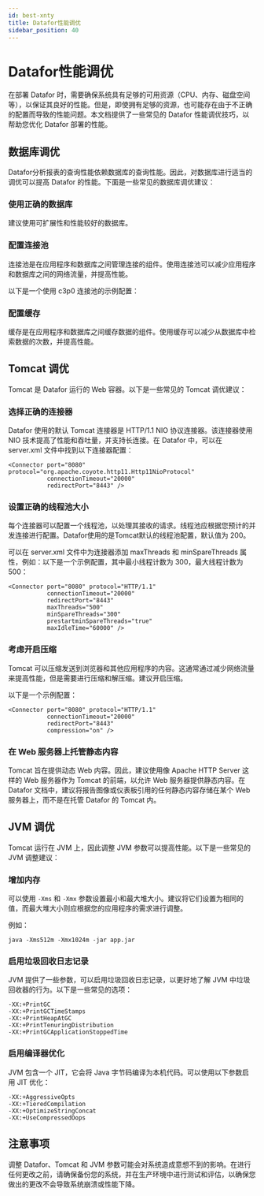 ```yaml
---
id: best-xnty
title: Datafor性能调优
sidebar_position: 40
---
```

# Datafor性能调优

在部署 Datafor 时，需要确保系统具有足够的可用资源（CPU、内存、磁盘空间等），以保证其良好的性能。但是，即使拥有足够的资源，也可能存在由于不正确的配置而导致的性能问题。本文档提供了一些常见的 Datafor 性能调优技巧，以帮助您优化 Datafor 部署的性能。

## 数据库调优

Datafor分析报表的查询性能依赖数据库的查询性能。因此，对数据库进行适当的调优可以提高 Datafor 的性能。下面是一些常见的数据库调优建议：

### 使用正确的数据库

建议使用可扩展性和性能较好的数据库。

### 配置连接池

连接池是在应用程序和数据库之间管理连接的组件。使用连接池可以减少应用程序和数据库之间的网络流量，并提高性能。

以下是一个使用 c3p0 连接池的示例配置：

### 配置缓存

缓存是在应用程序和数据库之间缓存数据的组件。使用缓存可以减少从数据库中检索数据的次数，并提高性能。

## Tomcat 调优

Tomcat 是 Datafor 运行的 Web 容器。以下是一些常见的 Tomcat 调优建议：

### 选择正确的连接器

Datafor 使用的默认 Tomcat 连接器是 HTTP/1.1 NIO 协议连接器。该连接器使用 NIO 技术提高了性能和吞吐量，并支持长连接。在 Datafor 中，可以在 server.xml 文件中找到以下连接器配置：

```
<Connector port="8080" protocol="org.apache.coyote.http11.Http11NioProtocol"
           connectionTimeout="20000"
           redirectPort="8443" />
```

### 设置正确的线程池大小

每个连接器可以配置一个线程池，以处理其接收的请求。线程池应根据您预计的并发连接进行配置。Datafor使用的是Tomcat默认的线程池配置，默认值为 200。

可以在 server.xml 文件中为连接器添加 maxThreads 和 minSpareThreads 属性，例如：以下是一个示例配置，其中最小线程计数为 300，最大线程计数为 500：

```
<Connector port="8080" protocol="HTTP/1.1"
           connectionTimeout="20000"
           redirectPort="8443"
           maxThreads="500"
           minSpareThreads="300"
           prestartminSpareThreads="true"
           maxIdleTime="60000" />
```

### 考虑开启压缩

Tomcat 可以压缩发送到浏览器和其他应用程序的内容。这通常通过减少网络流量来提高性能，但是需要进行压缩和解压缩。建议开启压缩。

以下是一个示例配置：

```
<Connector port="8080" protocol="HTTP/1.1"
           connectionTimeout="20000"
           redirectPort="8443"
           compression="on" />
```

### 在 Web 服务器上托管静态内容

Tomcat 旨在提供动态 Web 内容。因此，建议使用像 Apache HTTP Server 这样的 Web 服务器作为 Tomcat 的前端，以允许 Web 服务器提供静态内容。在 Datafor 文档中，建议将报告图像或仪表板引用的任何静态内容存储在某个 Web 服务器上，而不是在托管 Datafor 的 Tomcat 内。

## JVM 调优

Tomcat 运行在 JVM 上，因此调整 JVM 参数可以提高性能。以下是一些常见的 JVM 调整建议：

### 增加内存

可以使用 `-Xms` 和 `-Xmx` 参数设置最小和最大堆大小。建议将它们设置为相同的值，而最大堆大小则应根据您的应用程序的需求进行调整。

例如：

```
java -Xms512m -Xmx1024m -jar app.jar
```

### 启用垃圾回收日志记录

JVM 提供了一些参数，可以启用垃圾回收日志记录，以更好地了解 JVM 中垃圾回收器的行为。以下是一些常见的选项：

```
-XX:+PrintGC
-XX:+PrintGCTimeStamps
-XX:+PrintHeapAtGC
-XX:+PrintTenuringDistribution
-XX:+PrintGCApplicationStoppedTime
```

### 启用编译器优化

JVM 包含一个 JIT，它会将 Java 字节码编译为本机代码。可以使用以下参数启用 JIT 优化：

```
-XX:+AggressiveOpts
-XX:+TieredCompilation
-XX:+OptimizeStringConcat
-XX:+UseCompressedOops
```

## 注意事项

调整 Datafor、Tomcat 和 JVM 参数可能会对系统造成意想不到的影响。在进行任何更改之前，请确保备份您的系统，并在生产环境中进行测试和评估，以确保您做出的更改不会导致系统崩溃或性能下降。